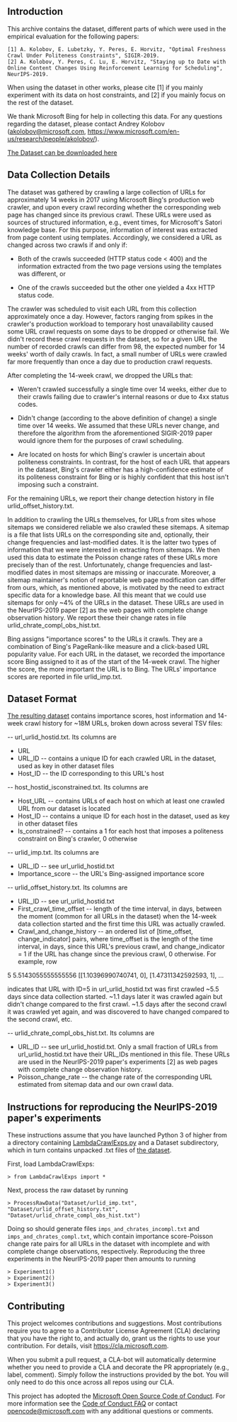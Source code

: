 ## Introduction
This archive contains the dataset, different parts of which were used in the empirical evaluation for the following papers:

	[1] A. Kolobov, E. Lubetzky, Y. Peres, E. Horvitz, "Optimal Freshness Crawl Under Politeness Constraints", SIGIR-2019.
	[2] A. Kolobov, Y. Peres, C. Lu, E. Horvitz, "Staying up to Date with Online Content Changes Using Reinforcement Learning for Scheduling", NeurIPS-2019. 

When using the dataset in other works, please cite [1] if you mainly experiment with its data on host constraints, and [2] if you mainly focus on the rest of the dataset.

We thank Microsoft Bing for help in collecting this data. For any questions regarding the dataset, please contact Andrey Kolobov (akolobov@microsoft.com, https://www.microsoft.com/en-us/research/people/akolobov/).

[The Dataset can be downloaded here](https://msmarco.blob.core.windows.net/crawling/PoliteCrawling.gz)


## Data Collection Details
The dataset was gathered by crawling a large collection of URLs for approximately 14 weeks in 2017 using Microsoft Bing's production web crawler, and upon every crawl recording whether the corresponding web page has changed since its previous crawl. These URLs were used as sources of structured information, e.g., event times, for Microsoft's Satori knowledge base. For this purpose, information of interest was extracted from page content using templates. Accordingly, we considered a URL as changed across two crawls if and only if:

- Both of the crawls succeeded (HTTP status code < 400) and the information extracted from the two page versions using the templates was different, or

- One of the crawls succeeded but the other one yielded a 4xx HTTP status code.

The crawler was scheduled to visit each URL from this collection approximately once a day. However, factors ranging from spikes in the crawler's production workload to temporary host unavailability caused some URL crawl requests on some days to be dropped or otherwise fail. We didn't record these crawl requests in the dataset, so for a given URL the number of recorded crawls can differ from 98, the expected number for 14 weeks' worth of daily crawls. In fact, a small number of URLs were crawled far more frequently than once a day due to production crawl requests.

After completing the 14-week crawl, we dropped the URLs that:

- Weren't crawled successfully a single time over 14 weeks, either due to their crawls failing due to crawler's internal reasons or due to 4xx status codes.
 
- Didn't change (according to the above definition of change) a single time over 14 weeks. We assumed that these URLs never change, and therefore the algorithm from the aforementioned SIGIR-2019 paper would ignore them for the purposes of crawl scheduling.

- Are located on hosts for which Bing's crawler is uncertain about politeness constraints. In contrast, for the host of each URL that appears in the dataset, Bing's crawler either has a high-confidence estimate of its politeness constraint for Bing or is highly confident that this host isn't imposing such a constraint.

For the remaining URLs, we report their change detection history in file urlid_offset_history.txt.

In addition to crawling the URLs themselves, for URLs from sites whose sitemaps we considered reliable we also crawled these sitemaps. A sitemap is a file that lists URLs on the corresponding site and, optionally, their change frequencies and last-modified dates. It is the latter two types of information that we were interested in extracting from sitemaps. We then used this data to estimate the Poisson change rates of these URLs more precisely than of the rest. Unfortunately, change frequencies and last-modified dates in most sitemaps are missing or inaccurate. Moreover, a sitemap maintainer's notion of reportable web page modification can differ from ours, which, as mentioned above, is motivated by the need to extract specific data for a knowledge base. All this meant that we could use sitemaps for only ~4% of the URLs in the dataset. These URLs are used in the NeurIPS-2019 paper [2] as the web pages with complete change observation history. We report these their change rates in file urlid_chrate_compl_obs_hist.txt.

Bing assigns "importance scores" to the URLs it crawls. They are a combination of Bing's PageRank-like measure and a click-based URL popularity value. For each URL in the dataset, we recorded the importance score Bing assigned to it as of the start of the 14-week crawl. The higher the score, the more important the URL is to Bing. The URLs' importance scores are reported in file urlid_imp.txt.

## Dataset Format
[The resulting dataset](https://msmarco.blob.core.windows.net/crawling/PoliteCrawling.gz) contains importance scores, host information and 14-week crawl history for ~18M URLs, broken down across several TSV files:

-- url_urlid_hostid.txt. Its columns are 

* URL
* URL_ID -- contains a unique ID for each crawled URL in the dataset, used as key in other dataset files
* Host_ID -- the ID corresponding to this URL's host


-- host_hostid_isconstrained.txt. Its columns are 

* Host_URL -- contains URLs of each host on which at least one crawled URL from our dataset is located
* Host_ID -- contains a unique ID for each host in the dataset, used as key in other dataset files
* Is_constrained? -- contains a 1 for each host that imposes a politeness constraint on Bing's crawler, 0 otherwise


-- urlid_imp.txt. Its columns are

* URL_ID -- see url_urlid_hostid.txt
* Importance_score -- the URL's Bing-assigned importance score


-- urlid_offset_history.txt. Its columns are

* URL_ID -- see url_urlid_hostid.txt
* First_crawl_time_offset -- length of the time interval, in days, between the moment (common for all URLs in the dataset) when the 14-week data collection started and the first time this URL was actually crawled.
* Crawl_and_change_history -- an ordered list of [time_offset, change_indicator] pairs, where time_offset is the length of the time interval, in days, since this URL's previous crawl, and change_indicator = 1 if the URL has change since the previous crawl, 0 otherwise. For example, row

5	5.5143055555555556	[[1.10396990740741, 0], [1.47311342592593, 1], ...

indicates that URL with ID=5 in url_urlid_hostid.txt was first crawled ~5.5 days since data collection started. ~1.1 days later it was crawled again but didn't change compared to the first crawl. ~1.5 days after the second crawl it was crawled yet again, and was discovered to have changed compared to the second crawl, etc.


-- urlid_chrate_compl_obs_hist.txt. Its columns are

* URL_ID -- see url_urlid_hostid.txt. Only a small fraction of URLs from url_urlid_hostid.txt have their URL_IDs mentioned in this file. These URLs are used in the NeurIPS-2019 paper's experiments [2] as web pages with complete change observation history.
* Poisson_change_rate -- the change rate of the corresponding URL estimated from sitemap data and our own crawl data.


## Instructions for reproducing the NeurIPS-2019 paper's experiments
These instructions assume that you have launched Python 3 of higher from a directory containing [LambdaCrawlExps.py](https://github.com/microsoft/Optimal-Freshness-Crawl-Scheduling/blob/master/LambdaCrawlExps.py) and a Dataset subdirectory, which in turn contains unpacked .txt files of [the dataset](https://msmarco.blob.core.windows.net/crawling/PoliteCrawling.gz).

First, load LambdaCrawlExps:

	> from LambdaCrawlExps import *

Next, process the raw dataset by running

	> ProcessRawData("Dataset/urlid_imp.txt", "Dataset/urlid_offset_history.txt", "Dataset/urlid_chrate_compl_obs_hist.txt")

Doing so should generate files `imps_and_chrates_incompl.txt` and `imps_and_chrates_compl.txt`, which contain importance score-Poisson change rate pairs for all URLs in the dataset with incomplete and with complete change observations, respectively. Reproducing the three experiments in the NeurIPS-2019 paper then amounts to running

	> Experiment1()
	> Experiment2()
	> Experiment3()

## Contributing
This project welcomes contributions and suggestions.  Most contributions require you to agree to a
Contributor License Agreement (CLA) declaring that you have the right to, and actually do, grant us
the rights to use your contribution. For details, visit https://cla.microsoft.com.

When you submit a pull request, a CLA-bot will automatically determine whether you need to provide
a CLA and decorate the PR appropriately (e.g., label, comment). Simply follow the instructions
provided by the bot. You will only need to do this once across all repos using our CLA.

This project has adopted the [Microsoft Open Source Code of Conduct](https://opensource.microsoft.com/codeofconduct/).
For more information see the [Code of Conduct FAQ](https://opensource.microsoft.com/codeofconduct/faq/) or
contact [opencode@microsoft.com](mailto:opencode@microsoft.com) with any additional questions or comments.
